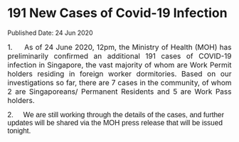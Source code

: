<html>
    <meta http-equiv="Content-Type" content="text/html; charset=utf-8"/>
    <meta charset="utf-8"/>
    <title>191 New Cases of Covid-19 Infection</title>
    <body><h1>191 New Cases of Covid-19 Infection</h1>
    <p>Published Date: 24 Jun 2020</p> <p style="text-align: justify;"><span style="font-size: 12pt;">1.&nbsp; &nbsp; &nbsp;As of 24 June 2020, 12pm, the Ministry of Health (MOH) has preliminarily confirmed an additional 191 cases of COVID-19 infection in Singapore</span><span style="font-size: 12pt;">, the vast majority of whom are Work Permit holders residing in foreign worker dormitories. </span><span style="font-size: 12pt;">Based on our investigations so far,</span><span style="font-size: 12pt;"> there are 7 cases in the community, of whom 2 are Singaporeans/ Permanent Residents and 5 are Work Pass holders.</span><span style="font-family: Arial, sans-serif; font-size: 12pt;"></span></p> <span style="font-size: 12pt; font-family: Arial, sans-serif;">2.&nbsp; &nbsp; &nbsp;We are still working through the details of the cases, and further updates will be shared via the MOH press release that will be issued tonight.</span></body>
</html>